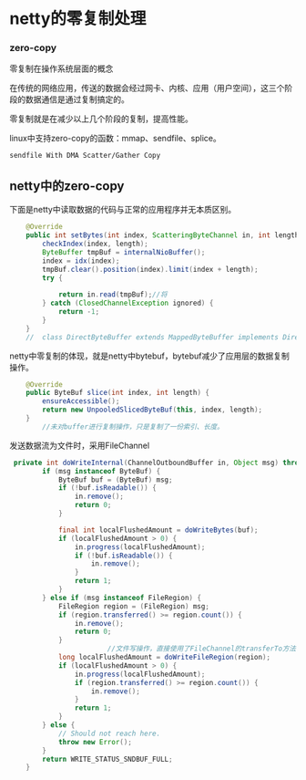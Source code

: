 

# netty的零复制处理

### zero-copy

零复制在操作系统层面的概念

在传统的网络应用，传送的数据会经过网卡、内核、应用（用户空间），这三个阶段的数据通信是通过复制搞定的。

零复制就是在减少以上几个阶段的复制，提高性能。

linux中支持zero-copy的函数：mmap、sendfile、splice。

```sendfile With DMA Scatter/Gather Copy```

## netty中的zero-copy

下面是netty中读取数据的代码与正常的应用程序并无本质区别。

```java
    @Override
    public int setBytes(int index, ScatteringByteChannel in, int length) throws IOException{
        checkIndex(index, length);
        ByteBuffer tmpBuf = internalNioBuffer();
        index = idx(index);
        tmpBuf.clear().position(index).limit(index + length);
        try {
          	
            return in.read(tmpBuf);//将
        } catch (ClosedChannelException ignored) {
            return -1;
        }
    }
	//	class DirectByteBuffer extends MappedByteBuffer implements DirectBuffer
```

netty中零复制的体现，就是netty中bytebuf，bytebuf减少了应用层的数据复制操作。

```java
    @Override
    public ByteBuf slice(int index, int length) {
        ensureAccessible();
        return new UnpooledSlicedByteBuf(this, index, length);
    }
		//未对buffer进行复制操作，只是复制了一份索引、长度。
```
发送数据流为文件时，采用FileChannel
```java
 private int doWriteInternal(ChannelOutboundBuffer in, Object msg) throws Exception {
        if (msg instanceof ByteBuf) {
            ByteBuf buf = (ByteBuf) msg;
            if (!buf.isReadable()) {
                in.remove();
                return 0;
            }

            final int localFlushedAmount = doWriteBytes(buf);
            if (localFlushedAmount > 0) {
                in.progress(localFlushedAmount);
                if (!buf.isReadable()) {
                    in.remove();
                }
                return 1;
            }
        } else if (msg instanceof FileRegion) {
            FileRegion region = (FileRegion) msg;
            if (region.transferred() >= region.count()) {
                in.remove();
                return 0;
            }
						//文件写操作，直接使用了FileChannel的transferTo方法，避免了文件流的复制。底层使用了sendfile
            long localFlushedAmount = doWriteFileRegion(region);
            if (localFlushedAmount > 0) {
                in.progress(localFlushedAmount);
                if (region.transferred() >= region.count()) {
                    in.remove();
                }
                return 1;
            }
        } else {
            // Should not reach here.
            throw new Error();
        }
        return WRITE_STATUS_SNDBUF_FULL;
    }
```

